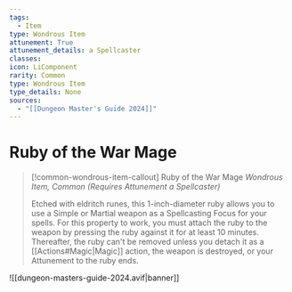 ```yaml
---
tags:
  - Item
type: Wondrous Item
attunement: True
attunement_details: a Spellcaster
classes:
icon: LiComponent
rarity: Common
type: Wondrous Item
type_details: None
sources: 
  - "[[Dungeon Master's Guide 2024]]"
---
```

# Ruby of the War Mage
>[!common-wondrous-item-callout] Ruby of the War Mage
>_Wondrous Item, Common (Requires Attunement a Spellcaster)_
>
>Etched with eldritch runes, this 1-inch-diameter ruby allows you to use a Simple or Martial weapon as a Spellcasting Focus for your spells. For this property to work, you must attach the ruby to the weapon by pressing the ruby against it for at least 10 minutes. Thereafter, the ruby can't be removed unless you detach it as a [[Actions#Magic\|Magic]] action, the weapon is destroyed, or your Attunement to the ruby ends.
>
>


![[dungeon-masters-guide-2024.avif|banner]]